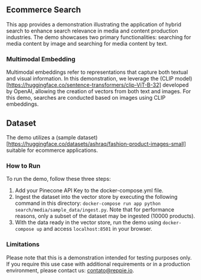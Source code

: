 ## Ecommerce Search

This app provides a demonstration illustrating the application of hybrid search to enhance search relevance in media and content production industries. The demo showcases two primary functionalities: searching for media content by image and searching for media content by text.

### Multimodal Embedding
Multimodal embeddings refer to representations that capture both textual and visual information. In this demonstration, we leverage the (CLIP model)[https://huggingface.co/sentence-transformers/clip-ViT-B-32] developed by OpenAI, allowing the creation of vectors from both text and images. For this demo, searches are conducted based on images using CLIP embeddings.

## Dataset
The demo utilizes a (sample dataset)[https://huggingface.co/datasets/ashraq/fashion-product-images-small] suitable for ecommerce applications.

### How to Run
To run the demo, follow these three steps:

1. Add your Pinecone API Key to the docker-compose.yml file.
2. Ingest the dataset into the vector store by executing the following command in this directory: `docker-compose run app python search/media/sample_data/ingest.py`. Note that for performance reasons, only a subset of the dataset may be ingested (10000 products).
3. With the data ready in the vector store, run the demo using `docker-compose up` and access `localhost:8501` in your browser.

### Limitations
Please note that this is a demonstration intended for testing purposes only. If you require this use case with additional requirements or in a production environment, please contact us: contato@reppie.io.